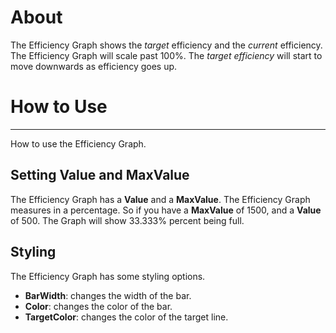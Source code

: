 # About
The Efficiency Graph shows the *target* efficiency and the *current* efficiency. The Efficiency Graph will scale past 100%. The *target efficiency* will start to move downwards as efficiency goes up.

# How to Use
---
How to use the Efficiency Graph.
## Setting Value and MaxValue
The Efficiency Graph has a **Value** and a **MaxValue**. The Efficiency Graph measures in a percentage. So if you have a **MaxValue** of 1500, and a **Value** of 500. The Graph will show 33.333% percent being full. 
## Styling 
The Efficiency Graph has some styling options.
- **BarWidth**: changes the width of the bar.
- **Color**: changes the color of the bar.
- **TargetColor**: changes the color of the target line.

